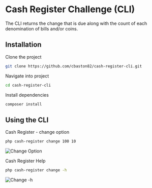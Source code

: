 # Cash Register Challenge (CLI)

The CLI returns the change that is due along with the count of each denomination of bills and/or coins.

## Installation

Clone the project
```bash
git clone https://github.com/cbaston82/cash-register-cli.git
```

Navigate into project
```bash
cd cash-register-cli
```

Install dependencies
```bash
composer install
```

## Using the CLI

Cash Register - change option
```bash
php cash-register change 100 10
```
![Change Option](https://res.cloudinary.com/imagine-design-develop/image/upload/v1604536885/screenshots/Xnip2020-11-04_16-39-17.png)

Cash Register Help
```bash
php cash-register change -h
```
![Change -h](https://res.cloudinary.com/imagine-design-develop/image/upload/v1604537587/screenshots/Xnip2020-11-04_16-52-47.png)